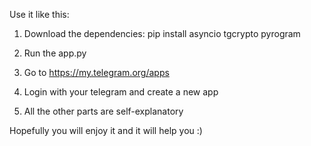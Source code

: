 Use it like this:

1. Download the dependencies: pip install asyncio tgcrypto pyrogram

2. Run the app.py

3. Go to https://my.telegram.org/apps

4. Login with your telegram and create a new app

5. All the other parts are self-explanatory


Hopefully you will enjoy it and it will help you :)
